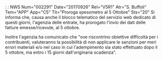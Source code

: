  :  : NWS Num="002291" Date="20170926" Rel="V5R1" Atr="S. Buffoli" Tem="APP" App="C5" Tit="Proroga spesometro al 5 Ottobre" Sts="20"
Si informa che, causa anche il blocco telematico del servizio web dedicato di questi giorni, l'agenzia delle entrate, ha prorogato l'invio dei dati delle fatture emesse/ricevute, al 5 ottobre.

Inoltre l'agenzia ha comunicato che "ove riscontrino obiettive difficoltà per i contribuenti, valuteranno la possibilità di non applicare le sanzioni per meri errori materiali e/o nel caso in cui l'adempimento sia stato effettuato dopo il 5 ottobre, ma entro i 15 giorni dall'originaria scadenza".

